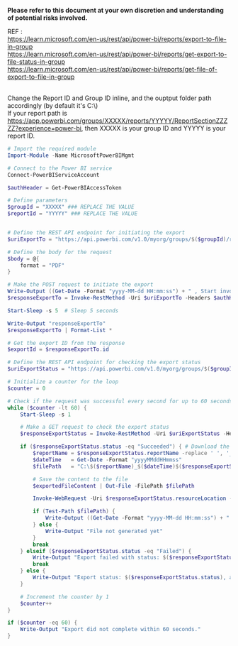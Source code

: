 **Please refer to this document at your own discretion and understanding of potential risks involved.**

REF : 
<br>https://learn.microsoft.com/en-us/rest/api/power-bi/reports/export-to-file-in-group
<br>https://learn.microsoft.com/en-us/rest/api/power-bi/reports/get-export-to-file-status-in-group
<br>https://learn.microsoft.com/en-us/rest/api/power-bi/reports/get-file-of-export-to-file-in-group


<br>Change the Report ID and Group ID inline, and the ouptput folder path accordingly (by default it's C:\\)
<br>If your report path is https://app.powerbi.com/groups/XXXXX/reports/YYYYY/ReportSectionZZZZZ?experience=power-bi, then XXXXX is your group ID and YYYYY is your report ID. 

```PowerShell
# Import the required module
Import-Module -Name MicrosoftPowerBIMgmt

# Connect to the Power BI service
Connect-PowerBIServiceAccount

$authHeader = Get-PowerBIAccessToken

# Define parameters
$groupId = "XXXXX" ### REPLACE THE VALUE
$reportId = "YYYYY" ### REPLACE THE VALUE


# Define the REST API endpoint for initiating the export
$uriExportTo = "https://api.powerbi.com/v1.0/myorg/groups/$($groupId)/reports/$($reportId)/ExportTo"

# Define the body for the request
$body = @{
    format = "PDF"
}

# Make the POST request to initiate the export
Write-Output ((Get-Date -Format "yyyy-MM-dd HH:mm:ss") + " , Start invoking API $uriExportTo")
$responseExportTo = Invoke-RestMethod -Uri $uriExportTo -Headers $authHeader -Body $body -Method Post

Start-Sleep -s 5  # Sleep 5 seconds

Write-Output "responseExportTo"
$responseExportTo | Format-List *

# Get the export ID from the response
$exportId = $responseExportTo.id

# Define the REST API endpoint for checking the export status
$uriExportStatus = "https://api.powerbi.com/v1.0/myorg/groups/$($groupId)/reports/$($reportId)/exports/$($exportId)"

# Initialize a counter for the loop
$counter = 0

# Check if the request was successful every second for up to 60 seconds
while ($counter -lt 60) {
    Start-Sleep -s 1

    # Make a GET request to check the export status
    $responseExportStatus = Invoke-RestMethod -Uri $uriExportStatus -Headers $authHeader -Method Get

    if ($responseExportStatus.status -eq "Succeeded") { # Download the exported file if export succeeded
        $reportName = $responseExportStatus.reportName -replace ' ', '_'
        $dateTime   = Get-Date -Format "yyyyMMddHHmmss"
        $filePath   = "C:\$($reportName)_$($dateTime)$($responseExportStatus.resourceFileExtension)"

        # Save the content to the file
        $exportedFileContent | Out-File -FilePath $filePath

        Invoke-WebRequest -Uri $responseExportStatus.resourceLocation -Headers $authHeader -OutFile $filePath

        if (Test-Path $filePath) {
            Write-Output ((Get-Date -Format "yyyy-MM-dd HH:mm:ss") + " ,Export Succeeded and saved the file to : $($filePath)")
        } else {
            Write-Output "File not generated yet"
        }
        break
    } elseif ($responseExportStatus.status -eq "Failed") {
        Write-Output "Export failed with status: $($responseExportStatus.status)"
        break
    } else {
        Write-Output "Export status: $($responseExportStatus.status), after checking status for $counter seconds"
    }

    # Increment the counter by 1
    $counter++
}

if ($counter -eq 60) {
    Write-Output "Export did not complete within 60 seconds."
}
```
